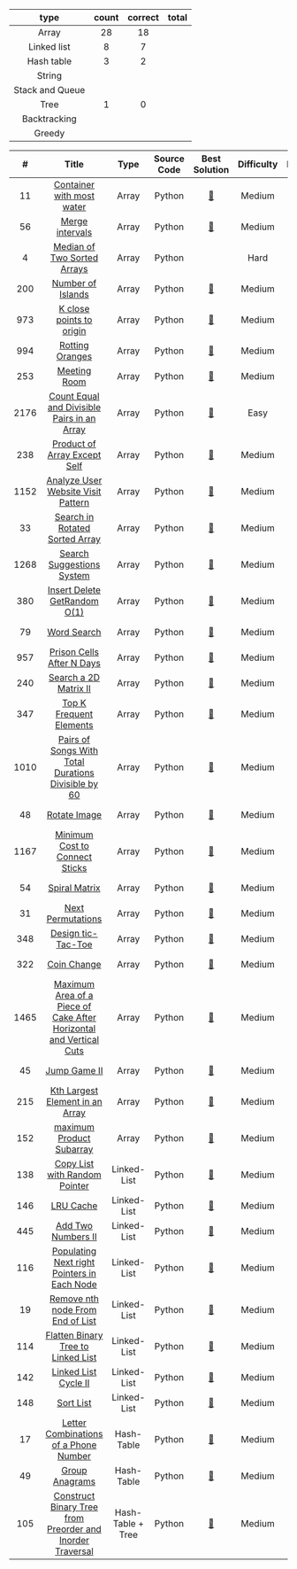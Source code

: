 | type | count | correct| total |
|:---:|:---:|:---:|:---:|
| Array | 28 | 18 | |
| Linked list | 8 | 7 | |
| Hash table | 3 | 2 | |
| String | | | |
| Stack and Queue | | | |
| Tree | 1 | 0 | |
| Backtracking | | | |
| Greedy | | | |

| # | Title | Type | Source Code | Best Solution | Difficulty | Done | Date |
|:---:|:---:|:---:|:---:|:---:|:---:|:---:|:---:|
|11| [Container with most water](https://leetcode-cn.com/problems/container-with-most-water/) | Array | Python | [:crown:](https://github.com/LofOWL/leetcode/blob/main/Array/11_container_with_most_water.py) | Medium | :x: | 2022-02-21 |
|56| [Merge intervals](https://leetcode-cn.com/problems/merge-intervals/) | Array | Python | [:crown:](https://github.com/LofOWL/leetcode/blob/main/Array/56_merge_intervals.py) | Medium |:o: | 2022-02-21 |
|4| [Median of Two Sorted Arrays](https://leetcode-cn.com/problems/median-of-two-sorted-arrays/) | Array |Python | |Hard |  :x: | 2022-02-22 |
|200| [Number of Islands](https://leetcode-cn.com/problems/number-of-islands/) | Array | Python | [:crown:](https://github.com/LofOWL/leetcode/blob/main/Array/200_number_of_islands.py)| Medium | :o: | 2022-02-22 |
|973| [K close points to origin](https://leetcode-cn.com/problems/k-closest-points-to-origin/) | Array | Python | [:crown:](https://github.com/LofOWL/leetcode/blob/main/Array/973_k_close_points_to_origin.py) | Medium | :o: | 2022-02-22 |
|994| [Rotting Oranges](https://leetcode-cn.com/problems/rotting-oranges/) | Array | Python | [:crown:](https://github.com/LofOWL/leetcode/blob/main/Array/994_rotting_oranges.py) | Medium | :o: | 2022-02-22 |
|253| [Meeting Room](https://leetcode-cn.com/problems/meeting-rooms-ii/) | Array | Python | [:crown:](https://github.com/LofOWL/leetcode/blob/main/Array/253_meeting_room.py) | Medium | :x: | 2022-02-22 |
|2176| [Count Equal and Divisible Pairs in an Array](https://leetcode-cn.com/problems/count-equal-and-divisible-pairs-in-an-array/) | Array | Python | [:crown:](https://github.com/LofOWL/leetcode/blob/main/Array/2176_count_equal_and_divisible_pairs_in_an_array.py) | Easy | :o: | 2022-02-22 |
|238| [Product of Array Except Self](https://leetcode-cn.com/problems/product-of-array-except-self/) | Array | Python | [:crown:](https://github.com/LofOWL/leetcode/blob/main/Array/238_product_of_array_except_self.py) | Medium | :o: | 2022-02-23 |
|1152| [Analyze User Website Visit Pattern](https://leetcode-cn.com/problems/analyze-user-website-visit-pattern/) | Array | Python | [:crown:](https://github.com/LofOWL/leetcode/blob/main/Array/1152_analyze_user_website_visit_pattern.py)| Medium | :o: | 2022-02-23 |
|33| [Search in Rotated Sorted Array](https://leetcode-cn.com/problems/search-in-rotated-sorted-array/) | Array | Python |[:crown:](https://github.com/LofOWL/leetcode/blob/main/Array/33_search_in_rotated_sorted_array.py) |Medium | :o: | 2022-02-23 |
|1268| [Search Suggestions System](https://leetcode-cn.com/problems/search-suggestions-system/) | Array | Python | [:crown:](https://github.com/LofOWL/leetcode/blob/main/Array/1268_search_suggestions_system.py)| Medium | :o: | 2022-02-23 |
|380| [Insert Delete GetRandom O(1)](https://leetcode-cn.com/problems/insert-delete-getrandom-o1/) | Array | Python | [:crown:](https://github.com/LofOWL/leetcode/blob/main/Array/380_insert_delete_getrandom_o(1).py)| Medium | :o: | 2022-02-23 |
|79| [Word Search](https://leetcode-cn.com/problems/word-search/) | Array | Python |[:crown:](https://github.com/LofOWL/leetcode/blob/main/Array/79_word_search.py)| Medium | :o: | 2022-02-24 |
|957| [Prison Cells After N Days](https://leetcode-cn.com/problems/prison-cells-after-n-days/) | Array | Python | [:crown:](https://github.com/LofOWL/leetcode/blob/main/Array/957_prison_cells_after_n_days.py)| Medium | :x: | 2022-02-24 |
|240| [Search a 2D Matrix II](https://leetcode-cn.com/problems/search-a-2d-matrix-ii/) | Array | Python | [:crown:](https://github.com/LofOWL/leetcode/blob/main/Array/240_search_a_2d_matrix_ii.py)| Medium | :x: | 2022-02-24 |
|347| [Top K Frequent Elements](https://leetcode-cn.com/problems/top-k-frequent-elements/) | Array | Python | [:crown:](https://github.com/LofOWL/leetcode/blob/main/Array/347_top_k_frequent_elements.py)| Medium | :x: | 2022-02-25 |
|1010| [Pairs of Songs With Total Durations Divisible by 60](https://leetcode-cn.com/problems/pairs-of-songs-with-total-durations-divisible-by-60/) | Array | Python | [:crown:](https://github.com/LofOWL/leetcode/blob/main/Array/1010_pairs_of_songs_with_total_durations_divisible_by_60.py) | Medium | :x: | 2022-02-25 |
|48| [Rotate Image](https://leetcode-cn.com/problems/rotate-image/) | Array | Python | [:crown:](https://github.com/LofOWL/leetcode/blob/main/Array/48_rotate_image.py) | Medium | :o: | 2022-02-25 |
|1167| [Minimum Cost to Connect Sticks](https://leetcode-cn.com/problems/minimum-cost-to-connect-sticks/) | Array | Python | [:crown:](https://github.com/LofOWL/leetcode/blob/main/Array/1167_minimum_cost_to_connect_sticks.py) | Medium | :o: | 2022-02-25 |
|54| [Spiral Matrix](https://leetcode-cn.com/problems/spiral-matrix/) | Array | Python | [:crown:](https://github.com/LofOWL/leetcode/blob/main/Array/54_spiral_matrix.py)| Medium | :x: | 2022-02-25 |
|31| [Next Permutations](https://leetcode-cn.com/problems/next-permutation/) | Array | Python | [:crown:](https://github.com/LofOWL/leetcode/blob/main/Array/31_next_permutations.py)| Medium | :x: | 2022-03-01 |
|348| [Design tic-Tac-Toe](https://leetcode-cn.com/problems/design-tic-tac-toe/) | Array | Python |[:crown:](https://github.com/LofOWL/leetcode/blob/main/Array/31_next_permutations.py) | Medium | :o: | 2022-03-01 |
|322| [Coin Change](https://leetcode-cn.com/problems/coin-change/) | Array | Python | [:crown:](https://github.com/LofOWL/leetcode/blob/main/Array/322_coin_change.py) | Medium | :x: | 2022-03-02 |
|1465| [Maximum Area of a Piece of Cake After Horizontal and Vertical Cuts](https://leetcode-cn.com/problems/maximum-area-of-a-piece-of-cake-after-horizontal-and-vertical-cuts/) | Array | Python | [:crown:](https://github.com/LofOWL/leetcode/blob/main/Array/1465_maximum_area_of_a_piece_of_cake_after_horizontal_and_vertical_cuts.py)| Medium | :o: | 2022-03-02 |
|45| [Jump Game II](https://leetcode-cn.com/problems/jump-game-ii/) | Array | Python | [:crown:](https://github.com/LofOWL/leetcode/blob/main/Array/45_jump_game_ii.py)| Medium | :o: | 2022-03-02 |
|215| [Kth Largest Element in an Array](https://leetcode-cn.com/problems/kth-largest-element-in-an-array/) | Array | Python | [:crown:](https://github.com/LofOWL/leetcode/blob/main/Array/215_kth_largest_element_in_an_array.py)| Medium | :o: | 2022-03-03 |
|152| [maximum Product Subarray](https://leetcode-cn.com/problems/maximum-product-subarray/) | Array | Python | [:crown:](https://github.com/LofOWL/leetcode/blob/main/Array/152_maximum_product_subarray.py)| Medium | :o: | 2022-03-04 |
|138| [Copy List with Random Pointer](https://leetcode-cn.com/problems/copy-list-with-random-pointer/) | Linked-List | Python | [:crown:](https://github.com/LofOWL/leetcode/blob/main/Linked-List/138_copy_list_with_random_pointer.py)| Medium |:o:| 2022-03-17 |
|146| [LRU Cache](https://leetcode-cn.com/problems/lru-cache/) | Linked-List | Python | [:crown:](https://github.com/LofOWL/leetcode/blob/main/Linked-List/146_lrc_cache.py) | Medium | :x: | 2022-03-17 |
|445| [Add Two Numbers II](https://leetcode-cn.com/problems/add-two-numbers-ii/) | Linked-List | Python | [:crown:](https://github.com/LofOWL/leetcode/blob/main/Linked-List/445_add_two_numbers_ii.py) | Medium | :o: | 2022-03-18 |
|116| [Populating Next right Pointers in Each Node](https://leetcode-cn.com/problems/populating-next-right-pointers-in-each-node/) | Linked-List | Python | [:crown:](https://github.com/LofOWL/leetcode/blob/main/Linked-List/116_populating_next_right_pointers_in_each_node.py) | Medium | :o: | 2022-03-18 |
|19| [Remove nth node From End of List](https://leetcode-cn.com/problems/remove-nth-node-from-end-of-list/) | Linked-List | Python | [:crown:](https://github.com/LofOWL/leetcode/blob/main/Linked-List/19_remove_nth_node_from_end_of_list.py) | Medium | :o: | 2022-03-24 |
|114| [Flatten Binary Tree to Linked List](https://leetcode-cn.com/problems/flatten-binary-tree-to-linked-list/) | Linked-List | Python | [:crown:](https://github.com/LofOWL/leetcode/blob/main/Linked-List/114_flatten_binary_tree_to_linked_list.py) | Medium | :o: | 2022-03-24 |
|142| [Linked List Cycle II](https://leetcode-cn.com/problems/linked-list-cycle-ii/) | Linked-List | Python | [:crown:](https://github.com/LofOWL/leetcode/blob/main/Linked-List/142_linked_list_cycle_ii.py) | Medium | :o: | 2022-03-24 |
|148| [Sort List](https://leetcode-cn.com/problems/sort-list/) | Linked-List | Python | [:crown:](https://github.com/LofOWL/leetcode/blob/main/Linked-List/148_sort_list.py) | Medium | :o: | 2022-03-24 | 
|17| [Letter Combinations of a Phone Number](https://leetcode-cn.com/problems/letter-combinations-of-a-phone-number/) | Hash-Table | Python | [:crown:](https://github.com/LofOWL/leetcode/blob/main/Hash-Table/17_letter_combinations_of_a_phone_number.py.py) | Medium | :o: | 2022-03-25 |
|49| [Group Anagrams](https://leetcode-cn.com/problems/group-anagrams/) | Hash-Table | Python | [:crown:](https://github.com/LofOWL/leetcode/blob/main/Hash-Table/49_group_anagrams.py) | Medium | :o: | 2022-03-25 |
|105| [Construct Binary Tree from Preorder and Inorder Traversal](https://leetcode-cn.com/problems/construct-binary-tree-from-preorder-and-inorder-traversal/) | Hash-Table + Tree | Python | [:crown:](https://github.com/LofOWL/leetcode/blob/main/Hash-Table/105_construct_binary_tree_from_preorder_and_inorder_traversal.py) | Medium | :x: | 2022-03-25 |